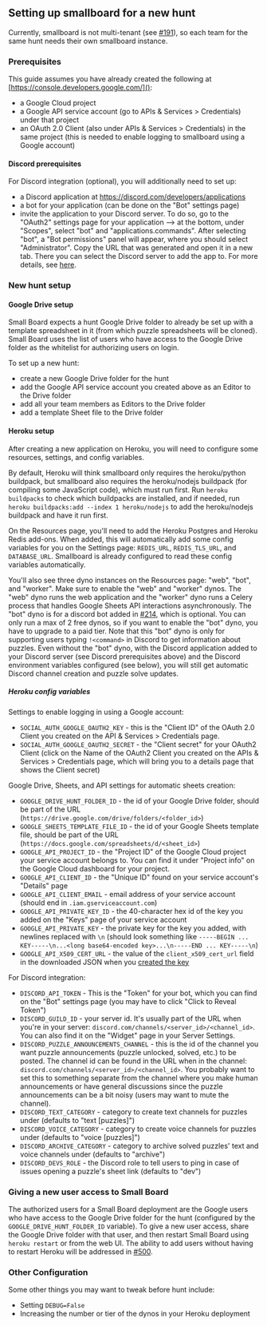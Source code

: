 ## Setting up smallboard for a new hunt

Currently, smallboard is not multi-tenant (see [#191](https://github.com/cardinalitypuzzles/smallboard/issues/191)), so each team for the same hunt needs their own smallboard instance.

### Prerequisites

This guide assumes you have already created the following at [https://console.developers.google.com/]():

* a Google Cloud project
* a Google API service account (go to APIs & Services > Credentials) under that project
* an OAuth 2.0 Client (also under APIs & Services > Credentials) in the same project (this is needed to enable logging to smallboard using a Google account)

#### Discord prerequisites

For Discord integration (optional), you will additionally need to set up:

* a Discord application at https://discord.com/developers/applications
* a bot for your application (can be done on the "Bot" settings page)
* invite the application to your Discord server. To do so, go to the "OAuth2" settings page for your application --> at the bottom, under "Scopes", select "bot" and "applications.commands". After selecting "bot", a "Bot permissions" panel will appear, where you should select "Administrator". Copy the URL that was generated and open it in a new tab. There you can select the Discord server to add the app to. For more details, see [here](https://discordjs.guide/preparations/adding-your-bot-to-servers.html).


### New hunt setup

#### Google Drive setup

Small Board expects a hunt Google Drive folder to already be set up with a template spreadsheet in it (from which puzzle spreadsheets will be cloned). Small Board uses the list of users who have access to the Google Drive folder as the whitelist for authorizing users on login.

To set up a new hunt:

* create a new Google Drive folder for the hunt
* add the Google API service account you created above as an Editor to the Drive folder
* add all your team members as Editors to the Drive folder
* add a template Sheet file to the Drive folder


#### Heroku setup

After creating a new application on Heroku, you will need to configure some resources, settings, and config variables.

By default, Heroku will think smallboard only requires the heroku/python buildpack, but smallboard also requires the heroku/nodejs buildpack (for compiling some JavaScript code), which must run first. Run `heroku buildpacks` to check which buildpacks are installed, and if needed, run `heroku buildpacks:add --index 1 heroku/nodejs` to add the heroku/nodejs buildpack and have it run first.

On the Resources page, you'll need to add the Heroku Postgres and Heroku Redis add-ons. When added, this will automatically add some config variables for you on the Settings page: `REDIS_URL`, `REDIS_TLS_URL`, and `DATABASE_URL`. Smallboard is already configured to read these config variables automatically.

You'll also see three dyno instances on the Resources page: "web", "bot", and "worker". Make sure to enable the "web" and "worker" dynos. The "web" dyno runs the web application and the "worker" dyno runs a Celery process that handles Google Sheets API interactions asynchronously. The "bot" dyno is for a discord bot added in [#214](https://github.com/cardinalitypuzzles/smallboard/issues/214), which is optional. You can only run a max of 2 free dynos, so if you want to enable the "bot" dyno, you have to upgrade to a paid tier. Note that this "bot" dyno is only for supporting users typing `!<command>` in Discord to get information about puzzles. Even without the "bot" dyno, with the Discord application added to your Discord server (see Discord prerequisites above) and the Discord environment variables configured (see below), you will still get automatic Discord channel creation and puzzle solve updates.

##### Heroku config variables

Settings to enable logging in using a Google account:

* `SOCIAL_AUTH_GOOGLE_OAUTH2_KEY` - this is the "Client ID" of the OAuth 2.0 Client you created on the API & Services > Credentials page.
* `SOCIAL_AUTH_GOOGLE_OAUTH2_SECRET` - the "Client secret" for your OAuth2 Client (click on the Name of the OAuth2 Client you created on the APIs & Services > Credentials page, which will bring you to a details page that shows the Client secret)

Google Drive, Sheets, and API settings for automatic sheets creation:

* `GOOGLE_DRIVE_HUNT_FOLDER_ID` - the id of your Google Drive folder, should be part of the URL (`https://drive.google.com/drive/folders/<folder_id>`)
* `GOOGLE_SHEETS_TEMPLATE_FILE_ID` - the id of your Google Sheets template file, should be part of the URL (`https://docs.google.com/spreadsheets/d/<sheet_id>`)
* `GOOGLE_API_PROJECT_ID` - the "Project ID" of the Google Cloud project your service account belongs to. You can find it under "Project info" on the Google Cloud dashboard for your project.
* `GOOGLE_API_CLIENT_ID` - the "Unique ID" found on your service account's "Details" page
* `GOOGLE_API_CLIENT_EMAIL` - email address of your service account (should end in `.iam.gserviceaccount.com`)
* `GOOGLE_API_PRIVATE_KEY_ID` - the 40-character hex id of the key you added on the "Keys" page of your service account
* `GOOGLE_API_PRIVATE_KEY` - the private key for the key you added, with newlines replaced with `\n` (should look something like `-----BEGIN ... KEY-----\n...<long base64-encoded key>...\n-----END ... KEY-----\n`)
* `GOOGLE_API_X509_CERT_URL` - the value of the `client_x509_cert_url` field in the downloaded JSON when you [created the key](https://cloud.google.com/iam/docs/creating-managing-service-account-keys#creating_service_account_keys)

For Discord integration:

* `DISCORD_API_TOKEN` - This is the "Token" for your bot, which you can find on the "Bot" settings page (you may have to click "Click to Reveal Token")
* `DISCORD_GUILD_ID` - your server id. It's usually part of the URL when you're in your server: `discord.com/channels/<server_id>/<channel_id>`. You can also find it on the "Widget" page in your Server Settings.
* `DISCORD_PUZZLE_ANNOUNCEMENTS_CHANNEL` - this is the id of the channel you want puzzle announcements (puzzle unlocked, solved, etc.) to be posted. The channel id can be found in the URL when in the channel: `discord.com/channels/<server_id>/<channel_id>`. You probably want to set this to something separate from the channel where you make human announcements or have general discussions since the puzzle announcements can be a bit noisy (users may want to mute the channel).
* `DISCORD_TEXT_CATEGORY` - category to create text channels for puzzles under (defaults to "text [puzzles]")
* `DISCORD_VOICE_CATEGORY` - category to create voice channels for puzzles under (defaults to "voice [puzzles]")
* `DISCORD_ARCHIVE_CATEGORY` - category to archive solved puzzles' text and voice channels under (defaults to "archive")
* `DISCORD_DEVS_ROLE` - the Discord role to tell users to ping in case of issues opening a puzzle's sheet link (defaults to "dev")


### Giving a new user access to Small Board

The authorized users for a Small Board deployment are the Google users who have access to the Google Drive folder for the hunt (configured by the `GOOGLE_DRIVE_HUNT_FOLDER_ID` variable). To give a new user access, share the Google Drive folder with that user, and then restart Small Board using `heroku restart` or from the web UI. The ability to add users without having to restart Heroku will be addressed in [#500](https://github.com/cardinalitypuzzles/smallboard/issues/500).

### Other Configuration

Some other things you may want to tweak before hunt include:

* Setting `DEBUG=False`
* Increasing the number or tier of the dynos in your Heroku deployment
